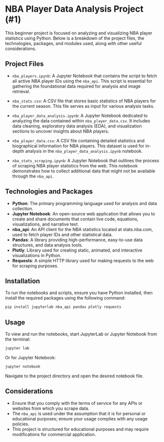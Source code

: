 
# NBA Player Data Analysis Project (#1)

This beginner project is focused on analyzing and visualizing NBA player statistics using Python. Below is a breakdown of the project files, the technologies, packages, and modules used, along with other useful considerations.

## Project Files

- `nba_players.ipynb`: A Jupyter Notebook that contains the script to fetch all active NBA player IDs using the `nba_api`. This script is essential for gathering the foundational data required for analysis and image retrieval.

- `nba_stats.csv`: A CSV file that stores basic statistics of NBA players for the current season. This file serves as input for various analysis tasks.

- `nba_player_data_analysis.ipynb`: A Jupyter Notebook dedicated to analyzing the data contained within `nba_player_data.csv`. It includes data cleaning, exploratory data analysis (EDA), and visualization sections to uncover insights about NBA players.

- `nba_player_data.csv`: A CSV file containing detailed statistics and biographical information for NBA players. This dataset is used for in-depth analysis in the `nba_player_data_analysis.ipynb` notebook.

- `nba_stats_scraping.ipynb`: A Jupyter Notebook that outlines the process of scraping NBA player statistics from the web. This notebook demonstrates how to collect additional data that might not be available through the `nba_api`.

## Technologies and Packages

- **Python**: The primary programming language used for analysis and data collection.
- **Jupyter Notebook**: An open-source web application that allows you to create and share documents that contain live code, equations, visualizations, and narrative text.
- **nba_api**: An API client for the NBA statistics located at stats.nba.com, used to fetch player IDs and other statistical data.
- **Pandas**: A library providing high-performance, easy-to-use data structures, and data analysis tools.
- **Plotly**: Library used for creating static, animated, and interactive visualizations in Python.
- **Requests**: A simple HTTP library used for making requests to the web for scraping purposes.

## Installation

To run the notebooks and scripts, ensure you have Python installed, then install the required packages using the following command:

```bash
pip install jupyterlab nba_api pandas plotly requests
```

## Usage

To view and run the notebooks, start JupyterLab or Jupyter Notebook from the terminal:

```bash
jupyter lab
```

Or for Jupyter Notebook:

```bash
jupyter notebook
```

Navigate to the project directory and open the desired notebook file.

## Considerations

- Ensure that you comply with the terms of service for any APIs or websites from which you scrape data.
- The `nba_api` is used under the assumption that it is for personal or educational purposes; ensure your usage complies with any usage policies.
- This project is structured for educational purposes and may require modifications for commercial application.
